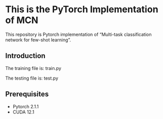 # This is the PyTorch Implementation of MCN 
  This repository is Pytorch implementation of “Multi-task classification network for few-shot learning”.
## Introduction  
The training file is: train.py

The testing file is: test.py
  
## Prerequisites  
  
* Pytorch 2.1.1
* CUDA 12.1  
